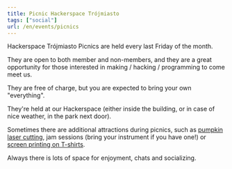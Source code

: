 ```yaml
---
title: Picnic Hackerspace Trójmiasto
tags: ["social"]
url: /en/events/picnics
---
```


Hackerspace Trójmiasto Picnics are held every last Friday of the month.

They are open to both member and non-members, and they are a great opportunity for those interested in making / hacking / programming to come meet us.

They are free of charge, but you are expected to bring your own "everything".

They're held at our Hackerspace (either inside the building, or in case of nice weather, in the park next door).

Sometimes there are additional attractions during picnics, such as [pumpkin laser cutting](https://www.youtu.be/fwM8jjUy9WY), jam sessions (bring your instrument if you have one!) or [screen printing on T-shirts](https://youtu.be/jEnqVexmKrI).

Always there is lots of space for enjoyment, chats and socializing.
